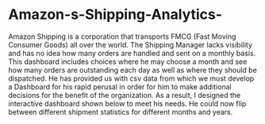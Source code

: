 # Amazon-s-Shipping-Analytics-
Amazon Shipping is a corporation that transports FMCG (Fast Moving Consumer Goods) all over the world. The Shipping Manager lacks visibility and has no idea how many orders are handled and sent on a monthly basis. This dashboard includes choices where he may choose a month and see how many orders are outstanding each day as well as where they should be dispatched. He has provided us with csv data from which we must develop a Dashboard for his rapid perusal in order for him to make additional decisions for the benefit of the organization. As a result, I designed the interactive dashboard shown below to meet his needs. He could now flip between different shipment statistics for different months and years.
